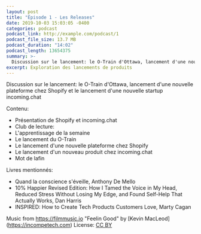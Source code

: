 ```yaml
---
layout: post
title: "Épisode 1 - Les Releases"
date: 2019-10-03 15:03:05 -0400
categories: podcast
podcast_link: http://example.com/podcast/1
podcast_file_size: 13.7 MB
podcast_duration: "14:02"
podcast_length: 13654375
summary: >-
  Discussion sur le lancement: le O-Train d'Ottawa, lancement d'une nouvelle plateforme chez Shopify et le lancement d'une nouvelle startup incoming.chat
excerpt: Exploration des lancements de produits
---
```


Discussion sur le lancement: le O-Train d'Ottawa, lancement d'une nouvelle plateforme chez Shopify et le lancement d'une nouvelle startup incoming.chat

Contenu:
  - Présentation de Shopify et incoming.chat
  - Club de lecture: 
  - L'apprentissage de la semaine
  - Le lancement du O-Train
  - Le lancement d'une nouvelle plateforme chez Shopify
  - Le lancement d'un nouveau produit chez incoming.chat
  - Mot de lafin
  
Livres mentionnés:
  - Quand la conscience s'éveille, Anthony De Mello
  - 10% Happier Revised Edition: How I Tamed the Voice in My Head, Reduced Stress Without Losing My Edge, and Found Self-Help That Actually Works, Dan Harris
  - INSPIRED: How to Create Tech Products Customers Love, Marty Cagan

Music from https://filmmusic.io
"Feelin Good" by [Kevin MacLeod] (https://incompetech.com)
License: [CC BY](http://creativecommons.org/licenses/by/4.0/)
